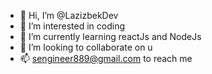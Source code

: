 - 👋 Hi, I’m @LazizbekDev
- 👀 I’m interested in coding
- 🌱 I’m currently learning reactJs and NodeJs
- 💞️ I’m looking to collaborate on u
- 📫 sengineer889@gmail.com to reach me
